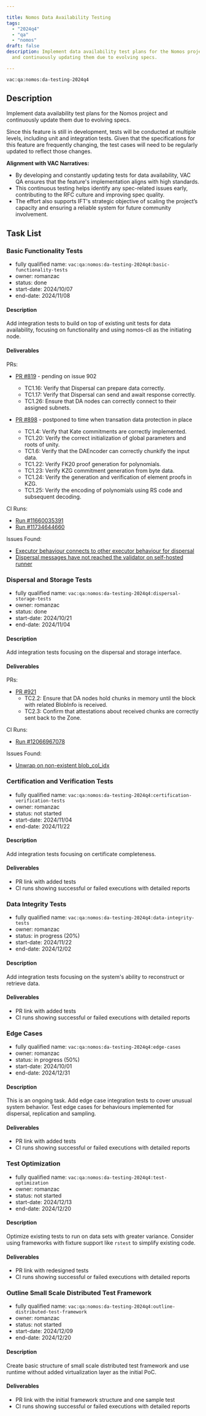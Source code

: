 ```yaml
---

title: Nomos Data Availability Testing  
tags:
  - "2024q4"
  - "qa"
  - "nomos"  
draft: false  
description: Implement data availability test plans for the Nomos project
  and continuously updating them due to evolving specs.

---
```


`vac:qa:nomos:da-testing-2024q4`

## Description
Implement data availability test plans for the Nomos project
and continuously update them due to evolving specs.

Since this feature is still in development,
tests will be conducted at multiple levels,
including unit and integration tests.
Given that the specifications for this feature are frequently changing,
the test cases will need to be regularly updated to reflect those changes.

**Alignment with VAC Narratives:**
- By developing and constantly updating tests for data availability,
  VAC QA ensures that the feature's implementation aligns with high standards.
- This continuous testing helps identify any spec-related issues early,
  contributing to the RFC culture and improving spec quality.
- The effort also supports IFT's strategic objective of scaling the project’s capacity
  and ensuring a reliable system for future community involvement.

## Task List

### Basic Functionality Tests

* fully qualified name: `vac:qa:nomos:da-testing-2024q4:basic-functionality-tests`
* owner: romanzac
* status: done
* start-date: 2024/10/07
* end-date: 2024/11/08

#### Description
Add integration tests to build on top of existing unit tests for data availability,
focusing on functionality and using nomos-cli as the initiating node.

#### Deliverables
PRs:
- [PR #819](https://github.com/logos-co/nomos-node/pull/819) - pending on issue 902
  - TC1.16: Verify that Dispersal can prepare data correctly.
  - TC1.17: Verify that Dispersal can send and await response correctly.  
  - TC1.26: Ensure that DA nodes can correctly connect to their assigned subnets.

- [PR #898](https://github.com/logos-co/nomos-node/pull/898) - postponed to time when transation data protection in place 
  - TC1.4: Verify that Kate commitments are correctly implemented.
  - TC1.20: Verify the correct initialization of global parameters and roots of unity.
  - TC1.6: Verify that the DAEncoder can correctly chunkify the input data.
  - TC1.22: Verify FK20 proof generation for polynomials.
  - TC1.23: Verify KZG commitment generation from byte data.
  - TC1.24: Verify the generation and verification of element proofs in KZG.
  - TC1.25: Verify the encoding of polynomials using RS code and subsequent decoding.

CI Runs:
- [Run #11660035391](https://github.com/logos-co/nomos-node/actions/runs/11660035391)    
- [Run #11734644660](https://github.com/logos-co/nomos-node/actions/runs/11734644660)

Issues Found:
- [Executor behaviour connects to other executor behaviour for dispersal](https://github.com/logos-co/nomos-node/issues/900)
- [Dispersal messages have not reached the validator on self-hosted runner](https://github.com/logos-co/nomos-node/issues/902)

### Dispersal and Storage Tests

* fully qualified name: `vac:qa:nomos:da-testing-2024q4:dispersal-storage-tests`
* owner: romanzac
* status: done
* start-date: 2024/10/21
* end-date: 2024/11/04

#### Description
Add integration tests focusing on the dispersal and storage interface.

#### Deliverables
PRs:
- [PR #921](https://github.com/logos-co/nomos-node/pull/921)
  - TC2.2: Ensure that DA nodes hold chunks in memory until the block with related BlobInfo is received.
  - TC2.3: Confirm that attestations about received chunks are correctly sent back to the Zone.

CI Runs:
- [Run #12066967078](https://github.com/logos-co/nomos-node/actions/runs/12066967078)    

Issues Found:
- [Unwrap on non-existent blob_col_idx](https://github.com/logos-co/nomos-node/issues/922)

### Certification and Verification Tests

* fully qualified name: `vac:qa:nomos:da-testing-2024q4:certification-verification-tests`
* owner: romanzac
* status: not started
* start-date: 2024/11/04
* end-date: 2024/11/22

#### Description
Add integration tests focusing on certificate completeness.

#### Deliverables
* PR link with added tests
* CI runs showing successful or failed executions with detailed reports

### Data Integrity Tests

* fully qualified name: `vac:qa:nomos:da-testing-2024q4:data-integrity-tests`
* owner: romanzac
* status: in progress (20%)
* start-date: 2024/11/22
* end-date: 2024/12/02

#### Description
Add integration tests focusing on the system's ability
to reconstruct or retrieve data.

#### Deliverables
* PR link with added tests
* CI runs showing successful or failed executions with detailed reports

### Edge Cases

* fully qualified name: `vac:qa:nomos:da-testing-2024q4:edge-cases`
* owner: romanzac
* status: in progress (50%)
* start-date: 2024/10/01
* end-date: 2024/12/31

#### Description
This is an ongoing task.
Add edge case integration tests to cover unusual system behavior.
Test edge cases for behaviours implemented for dispersal, replication and sampling.

#### Deliverables
* PR link with added tests
* CI runs showing successful or failed executions with detailed reports

### Test Optimization

* fully qualified name: `vac:qa:nomos:da-testing-2024q4:test-optimization`
* owner: romanzac
* status: not started
* start-date: 2024/12/13
* end-date: 2024/12/20

#### Description
Optimize existing tests to run on data sets with greater variance.
Consider using frameworks with fixture support like `rstest`
to simplify existing code.

#### Deliverables
* PR link with redesigned tests
* CI runs showing successful or failed executions with detailed reports


### Outline Small Scale Distributed Test Framework

* fully qualified name: `vac:qa:nomos:da-testing-2024q4:outline-distributed-test-framework`
* owner: romanzac
* status: not started
* start-date: 2024/12/09
* end-date: 2024/12/20

#### Description
Create basic structure of small scale distributed test framework and
use runtime without added virtualization layer as the initial PoC.

#### Deliverables
* PR link with the initial framework structure and one sample test
* CI runs showing successful or failed executions with detailed reports
